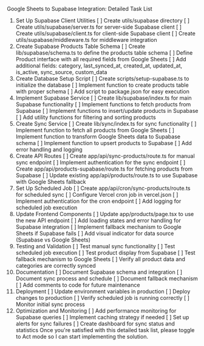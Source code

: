 Google Sheets to Supabase Integration: Detailed Task List
1. Set Up Supabase Client Utilities
[ ] Create utils/supabase directory
[ ] Create utils/supabase/server.ts for server-side Supabase client
[ ] Create utils/supabase/client.ts for client-side Supabase client
[ ] Create utils/supabase/middleware.ts for middleware integration
2. Create Supabase Products Table Schema
[ ] Create lib/supabase/schema.ts to define the products table schema
[ ] Define Product interface with all required fields from Google Sheets
[ ] Add additional fields: category, last_synced_at, created_at, updated_at, is_active, sync_source, custom_data
3. Create Database Setup Script
[ ] Create scripts/setup-supabase.ts to initialize the database
[ ] Implement function to create products table with proper schema
[ ] Add script to package.json for easy execution
4. Implement Supabase Service
[ ] Create lib/supabase/index.ts for main Supabase functionality
[ ] Implement functions to fetch products from Supabase
[ ] Implement functions to insert/update products in Supabase
[ ] Add utility functions for filtering and sorting products
5. Create Sync Service
[ ] Create lib/sync/index.ts for sync functionality
[ ] Implement function to fetch all products from Google Sheets
[ ] Implement function to transform Google Sheets data to Supabase schema
[ ] Implement function to upsert products to Supabase
[ ] Add error handling and logging
6. Create API Routes
[ ] Create app/api/sync-products/route.ts for manual sync endpoint
[ ] Implement authentication for the sync endpoint
[ ] Create app/api/products-supabase/route.ts for fetching products from Supabase
[ ] Update existing app/api/products/route.ts to use Supabase with Google Sheets fallback
7. Set Up Scheduled Job
[ ] Create app/api/cron/sync-products/route.ts for scheduled sync
[ ] Configure Vercel cron job in vercel.json
[ ] Implement authentication for the cron endpoint
[ ] Add logging for scheduled job execution
8. Update Frontend Components
[ ] Update app/products/page.tsx to use the new API endpoint
[ ] Add loading states and error handling for Supabase integration
[ ] Implement fallback mechanism to Google Sheets if Supabase fails
[ ] Add visual indicator for data source (Supabase vs Google Sheets)
9. Testing and Validation
[ ] Test manual sync functionality
[ ] Test scheduled job execution
[ ] Test product display from Supabase
[ ] Test fallback mechanism to Google Sheets
[ ] Verify all product data and categories are correctly synced
10. Documentation
[ ] Document Supabase schema and integration
[ ] Document sync process and schedule
[ ] Document fallback mechanism
[ ] Add comments to code for future maintenance
11. Deployment
[ ] Update environment variables in production
[ ] Deploy changes to production
[ ] Verify scheduled job is running correctly
[ ] Monitor initial sync process
12. Optimization and Monitoring
[ ] Add performance monitoring for Supabase queries
[ ] Implement caching strategy if needed
[ ] Set up alerts for sync failures
[ ] Create dashboard for sync status and statistics
Once you're satisfied with this detailed task list, please toggle to Act mode so I can start implementing the solution.